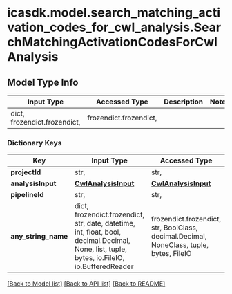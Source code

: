 # icasdk.model.search_matching_activation_codes_for_cwl_analysis.SearchMatchingActivationCodesForCwlAnalysis

## Model Type Info
Input Type | Accessed Type | Description | Notes
------------ | ------------- | ------------- | -------------
dict, frozendict.frozendict,  | frozendict.frozendict,  |  | 

### Dictionary Keys
Key | Input Type | Accessed Type | Description | Notes
------------ | ------------- | ------------- | ------------- | -------------
**projectId** | str,  | str,  |  | 
**analysisInput** | [**CwlAnalysisInput**](CwlAnalysisInput.md) | [**CwlAnalysisInput**](CwlAnalysisInput.md) |  | 
**pipelineId** | str,  | str,  |  | 
**any_string_name** | dict, frozendict.frozendict, str, date, datetime, int, float, bool, decimal.Decimal, None, list, tuple, bytes, io.FileIO, io.BufferedReader | frozendict.frozendict, str, BoolClass, decimal.Decimal, NoneClass, tuple, bytes, FileIO | any string name can be used but the value must be the correct type | [optional]

[[Back to Model list]](../../README.md#documentation-for-models) [[Back to API list]](../../README.md#documentation-for-api-endpoints) [[Back to README]](../../README.md)

